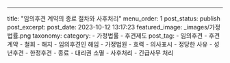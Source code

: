---
title: "임의후견 계약의 종료 절차와 사후처리"
menu_order: 1
post_status: publish
post_excerpt: 
post_date: 2023-10-12 13:17:23
featured_image: _images/가정법률.png
taxonomy:
    category:
        - 가정법률
        - 후견제도
    post_tag:
        -  임의후견
        -  후견계약
        -  철회
        -  해지
        -  임의후견인 해임
        -  가정법원
        -  효력
        -  의사표시
        -  정당한 사유
        -  성년후견
        -  한정후견
        -  종료
        -  대리권 소멸
        -  사후처리
        -  긴급사무 처리
